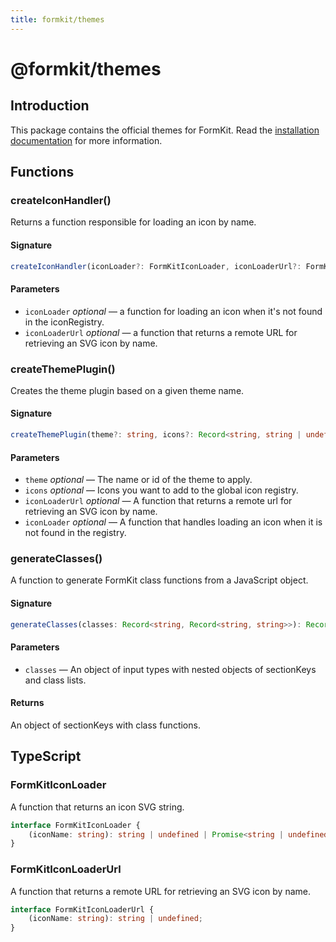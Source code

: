```yaml
---
title: formkit/themes
---
```


# @formkit/themes


## Introduction

This package contains the official themes for FormKit. Read the [installation documentation](https://formkit.com/getting-started/installation) for more information.

## Functions

### createIconHandler()

Returns a function responsible for loading an icon by name.

#### Signature


```typescript
createIconHandler(iconLoader?: FormKitIconLoader, iconLoaderUrl?: FormKitIconLoaderUrl): FormKitIconLoader;
```

#### Parameters

- `iconLoader` *optional* — a function for loading an icon when it's not found in the iconRegistry.
- `iconLoaderUrl` *optional* — a function that returns a remote URL for retrieving an SVG icon by name.

### createThemePlugin()

Creates the theme plugin based on a given theme name.

#### Signature


```typescript
createThemePlugin(theme?: string, icons?: Record<string, string | undefined>, iconLoaderUrl?: FormKitIconLoaderUrl, iconLoader?: FormKitIconLoader): (node: FormKitNode) => any;
```

#### Parameters

- `theme` *optional* — The name or id of the theme to apply.
- `icons` *optional* — Icons you want to add to the global icon registry.
- `iconLoaderUrl` *optional* — A function that returns a remote url for retrieving an SVG icon by name.
- `iconLoader` *optional* — A function that handles loading an icon when it is not found in the registry.

### generateClasses()

A function to generate FormKit class functions from a JavaScript object.

#### Signature


```typescript
generateClasses(classes: Record<string, Record<string, string>>): Record<string, string | FormKitClasses | Record<string, boolean>>;
```

#### Parameters

- `classes` — An object of input types with nested objects of sectionKeys and class lists.

#### Returns

 An object of sectionKeys with class functions.

## TypeScript

### FormKitIconLoader

A function that returns an icon SVG string.


```typescript
interface FormKitIconLoader {
    (iconName: string): string | undefined | Promise<string | undefined>;
}
```

### FormKitIconLoaderUrl

A function that returns a remote URL for retrieving an SVG icon by name.


```typescript
interface FormKitIconLoaderUrl {
    (iconName: string): string | undefined;
}
```

</client-only>